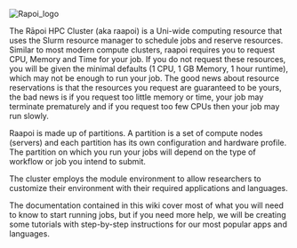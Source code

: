 ![Rapoi_logo](img/Raapoi_logo.png)

The Rāpoi HPC Cluster (aka raapoi) is a Uni-wide computing
resource that uses the Slurm resource manager to schedule jobs and reserve
resources.  Similar to most modern compute clusters, raapoi requires you to
request CPU, Memory and Time for your job.  If you do not request these
resources, you will be given the minimal defaults (1 CPU, 1 GB Memory, 1 hour
runtime), which may not be enough to
run your job.  The good news about resource reservations is that the resources
you request are guaranteed to be yours, the bad news is if you request too
little memory or time, your job may terminate prematurely and if you request too
few CPUs then your job may run slowly.

Raapoi is made up of partitions.  A partition is a set of compute nodes
(servers) and each partition has its own configuration and hardware profile.
The partition on which you run your jobs will depend on the type of workflow or
job you intend to submit.

The cluster employs the module environment to allow researchers to customize
their environment with their required applications and languages.  

The documentation contained in this wiki cover most of what you will need to
know to start running jobs, but if you need more help, we will be creating some
tutorials with step-by-step instructions for our most popular apps and
languages.

